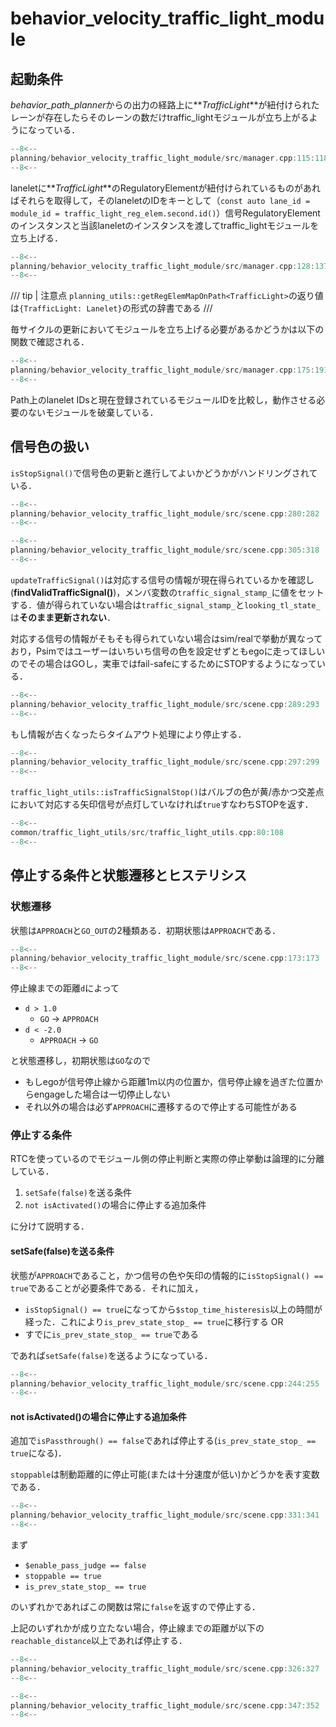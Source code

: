 # behavior_velocity_traffic_light_module

## 起動条件

*behavior_path_planner*からの出力の経路上に**_TrafficLight_**が紐付けられたレーンが存在したらそのレーンの数だけtraffic_lightモジュールが立ち上がるようになっている．

```cpp title="behavior_velocity_traffic_light_module/src/manager.cpp:115:118@launchNewModules"
--8<--
planning/behavior_velocity_traffic_light_module/src/manager.cpp:115:118
--8<--
```

laneletに**_TrafficLight_**のRegulatoryElementが紐付けられているものがあればそれらを取得して，そのlaneletのIDをキーとして（`const auto lane_id = module_id = traffic_light_reg_elem.second.id()`）信号RegulatoryElementのインスタンスと当該laneletのインスタンスを渡してtraffic_lightモジュールを立ち上げる．

```cpp title="behavior_velocity_traffic_light_module/src/manager.cpp:128:137@launchNewModules"
--8<--
planning/behavior_velocity_traffic_light_module/src/manager.cpp:128:137
--8<--
```

/// tip | 注意点
`planning_utils::getRegElemMapOnPath<TrafficLight>`の返り値は`{TrafficLight: Lanelet}`の形式の辞書である
///

毎サイクルの更新においてモジュールを立ち上げる必要があるかどうかは以下の関数で確認される．

```cpp title="behavior_velocity_traffic_light_module/src/manager.cpp:175:191@isModuleRegisteredFromExistingAssociatedModule"
--8<--
planning/behavior_velocity_traffic_light_module/src/manager.cpp:175:191
--8<--
```

Path上のlanelet IDsと現在登録されているモジュールIDを比較し，動作させる必要のないモジュールを破棄している．

## 信号色の扱い

`isStopSignal()`で信号色の更新と進行してよいかどうかがハンドリングされている．

```cpp title="behavior_velocity_traffic_light_module/src/scene.cpp:280:282"
--8<--
planning/behavior_velocity_traffic_light_module/src/scene.cpp:280:282
--8<--
```

```cpp title="behavior_velocity_traffic_light_module/src/scene.cpp:305:318"
--8<--
planning/behavior_velocity_traffic_light_module/src/scene.cpp:305:318
--8<--
```

`updateTrafficSignal()`は対応する信号の情報が現在得られているかを確認し(**findValidTrafficSignal()**)，メンバ変数の`traffic_signal_stamp_`に値をセットする．値が得られていない場合は`traffic_signal_stamp_`と`looking_tl_state_`は**そのまま更新されない**．

対応する信号の情報がそもそも得られていない場合はsim/realで挙動が異なっており，Psimではユーザーはいちいち信号の色を設定せずともegoに走ってほしいのでその場合はGOし，実車ではfail-safeにするためにSTOPするようになっている．

```cpp title="behavior_velocity_traffic_light_module/src/scene.cpp:289:293@isStopSignal"
--8<--
planning/behavior_velocity_traffic_light_module/src/scene.cpp:289:293
--8<--
```

もし情報が古くなったらタイムアウト処理により停止する．

```cpp title="behavior_velocity_traffic_light_module/src/scene.cpp:297:299@isStopSignal"
--8<--
planning/behavior_velocity_traffic_light_module/src/scene.cpp:297:299
--8<--
```

`traffic_light_utils::isTrafficSignalStop()`はバルブの色が黄/赤かつ交差点において対応する矢印信号が点灯していなければ`true`すなわちSTOPを返す．

```cpp title="traffic_light_utils/src/traffic_light_utils.cpp:80:108"
--8<--
common/traffic_light_utils/src/traffic_light_utils.cpp:80:108
--8<--
```

## 停止する条件と状態遷移とヒステリシス

### 状態遷移

状態は`APPROACH`と`GO_OUT`の2種類ある．初期状態は`APPROACH`である．

```cpp title="behavior_velocity_traffic_light_module/src/scene.cpp:173:173"
--8<--
planning/behavior_velocity_traffic_light_module/src/scene.cpp:173:173
--8<--
```

停止線までの距離`d`によって

- `d > 1.0`
  - `GO` -> `APPROACH`
- `d < -2.0`
  - `APPROACH` -> `GO`

と状態遷移し，初期状態は`GO`なので

- もしegoが信号停止線から距離1m以内の位置か，信号停止線を過ぎた位置からengageした場合は一切停止しない
- それ以外の場合は必ず`APPROACH`に遷移するので停止する可能性がある

### 停止する条件

RTCを使っているのでモジュール側の停止判断と実際の停止挙動は論理的に分離している．

1. `setSafe(false)`を送る条件
2. `not isActivated()`の場合に停止する追加条件

に分けて説明する．

#### setSafe(false)を送る条件

状態が`APPROACH`であること，かつ信号の色や矢印の情報的に`isStopSignal() == true`であることが必要条件である．それに加え，

- `isStopSignal() == true`になってから`$stop_time_histeresis`以上の時間が経った．これにより`is_prev_state_stop_ == true`に移行する OR
- すでに`is_prev_state_stop_ == true`である

であれば`setSafe(false)`を送るようになっている．

```cpp title="behavior_velocity_traffic_light_module/src/scene.cpp:244:255@modifyPathVelocity"
--8<--
planning/behavior_velocity_traffic_light_module/src/scene.cpp:244:255
--8<--
```

#### not isActivated()の場合に停止する追加条件

追加で`isPassthrough() == false`であれば停止する(`is_prev_state_stop_ == true`になる)．

`stoppable`は制動距離的に停止可能(または十分速度が低い)かどうかを表す変数である．

```cpp title="behavior_velocity_traffic_light_module/src/scene.cpp:331:341@isPassthrough"
--8<--
planning/behavior_velocity_traffic_light_module/src/scene.cpp:331:341
--8<--
```

まず

- `$enable_pass_judge == false`
- `stoppable == true`
- `is_prev_state_stop_ == true`

のいずれかであればこの関数は常に`false`を返すので停止する．

上記のいずれかが成り立たない場合，停止線までの距離が以下の`reachable_distance`以上であれば停止する．

```cpp title="behavior_velocity_traffic_light_module/src/scene.cpp:326:327@isPassthrough"
--8<--
planning/behavior_velocity_traffic_light_module/src/scene.cpp:326:327
--8<--
```

```cpp title="behavior_velocity_traffic_light_module/src/scene.cpp:347:352@isPassthrough"
--8<--
planning/behavior_velocity_traffic_light_module/src/scene.cpp:347:352
--8<--
```
